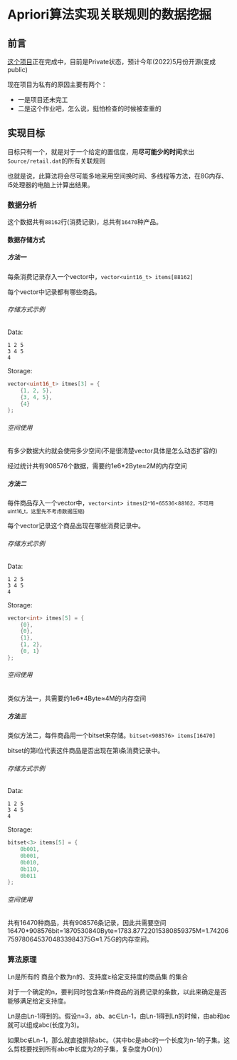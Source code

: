 <!--
 * @Author: LetMeFly
 * @Date: 2022-03-16 22:50:20
 * @LastEditors: LetMeFly
 * @LastEditTime: 2022-03-18 21:18:07
-->
# Apriori算法实现关联规则的数据挖掘

## 前言

<a href="https://github.com/LetMeFly666/Apriori">这个项目</a>正在完成中，目前是Private状态，预计今年(2022)5月份开源(变成public)

现在项目为私有的原因主要有两个：
+ 一是项目还未完工
+ 二是这个作业吧，怎么说，挺怕检查的时候被查重的

## 实现目标

目标只有一个，就是对于一个给定的置信度，用**尽可能少的时间**求出<code>Source/retail.dat</code>的所有关联规则

也就是说，此算法将会尽可能多地采用空间换时间、多线程等方法，在8G内存、i5处理器的电脑上计算出结果。

### 数据分析

这个数据共有<code>88162</code>行(消费记录)，总共有<code>16470</code>种产品。

#### 数据存储方式

##### 方法一

每条消费记录存入一个vector中，```vector<uint16_t> items[88162]```

每个vector中记录都有哪些商品。

###### 存储方式示例

Data:

```
1 2 5
3 4 5
4
```

Storage:

```cpp
vector<uint16_t> itmes[3] = {
    {1, 2, 5},
    {3, 4, 5},
    {4}
};
```

###### 空间使用

有多少数据大约就会使用多少空间(不是很清楚vector具体是怎么动态扩容的)

经过统计共有908576个数据，需要约1e6*2Byte≈2M的内存空间

##### 方法二

每件商品存入一个vector中，```vector<int> itmes```<small>(2^16=65536<88162，不可用uint16_t，这里先不考虑数据压缩)</small>

每个vector记录这个商品出现在哪些消费记录中。

###### 存储方式示例

Data:

```
1 2 5
3 4 5
4
```

Storage:

```cpp
vector<int> itmes[5] = {
    {0},
    {0},
    {1},
    {1, 2},
    {0, 1}
};
```

###### 空间使用

类似方法一，共需要约1e6*4Byte≈4M的内存空间


##### 方法三

类似方法二，每件商品用一个bitset来存储。```bitset<908576> items[16470]```

bitset的第i位代表这件商品是否出现在第i条消费记录中。

###### 存储方式示例

Data:

```
1 2 5
3 4 5
4
```

Storage:

```cpp
bitset<3> items[5] = {
    0b001,
    0b001,
    0b010,
    0b110,
    0b011
};
```

###### 空间使用

共有16470种商品，共有908576条记录，因此共需要空间16470*908576bit=1870530840Byte=1783.87722015380859375M=1.742067597806453704833984375G≈1.75G的内存空间。

### 算法原理

Ln是所有的 商品个数为n的、支持度≥给定支持度的商品集 的集合

对于一个确定的n，要判同时包含某n件商品的消费记录的条数，以此来确定是否能够满足给定支持度。

Ln是由Ln-1得到的。假设n=3，ab、ac∈Ln-1，由Ln-1得到Ln的时候，由ab和ac就可以组成abc(长度为3)。

如果bc∉Ln-1，那么就直接排除abc。（其中bc是abc的一个长度为n-1的子集。这么剪枝要找到所有abc中长度为2的子集，复杂度为O(n)）
